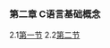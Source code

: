 ### 第二章 C语言基础概念
2.1[第一节](https://github.com/hairrrrr/C-CrashCourse/blob/master/C%20Crash%20Course/02%20Basic%20Conception/text/01.md)
2.2[第二节](https://github.com/hairrrrr/C-CrashCourse/blob/master/C%20Crash%20Course/02%20Basic%20Conception/text/02.md)